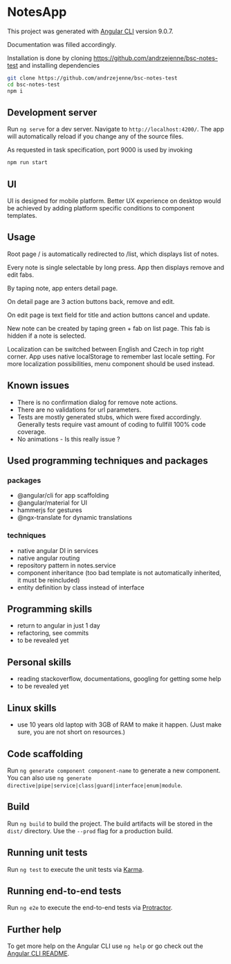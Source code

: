 # NotesApp

This project was generated with [Angular CLI](https://github.com/angular/angular-cli) version 9.0.7.

Documentation was filled accordingly.

Installation is done by cloning https://github.com/andrzejenne/bsc-notes-test and installing dependencies
```bash
git clone https://github.com/andrzejenne/bsc-notes-test
cd bsc-notes-test
npm i
```

## Development server

Run `ng serve` for a dev server. Navigate to `http://localhost:4200/`. The app will automatically reload if you change any of the source files.

As requested in task specification, port 9000 is used by invoking 
```bash
npm run start
```
## UI
UI is designed for mobile platform.
Better UX experience on desktop would be achieved by adding platform specific conditions to component templates.

## Usage
Root page / is automatically redirected to /list, which displays list of notes.

Every note is single selectable by long press. App then displays remove and edit fabs.

By taping note, app enters detail page.

On detail page are 3 action buttons back, remove and edit.

On edit page is text field for title and action buttons cancel and update.

New note can be created by taping green + fab on list page.
This fab is hidden if a note is selected.

Localization can be switched between English and Czech in top right corner. App uses native localStorage to remember last locale setting. For more localization possibilities, menu component should be used instead.

## Known issues

* There is no confirmation dialog for remove note actions.
* There are no validations for url parameters.
* Tests are mostly generated stubs, which were fixed accordingly. Generally tests require vast amount of coding to fullfill 100% code coverage.
* No animations - Is this really issue ?

## Used programming techniques and packages

### packages

* @angular/cli for app scaffolding
* @angular/material for UI
* hammerjs for gestures
* @ngx-translate for dynamic translations

### techniques

* native angular DI in services
* native angular routing
* repository pattern in notes.service
* component inheritance (too bad template is not automatically inherited, it must be reincluded)
* entity definition by class instead of interface

## Programming skills
* return to angular in just 1 day
* refactoring, see commits
* to be revealed yet

## Personal skills
* reading stackoverflow, documentations, googling for getting some help
* to be revealed yet

## Linux skills
* use 10 years old laptop with 3GB of RAM to make it happen. (Just make sure, you are not short on resources.)

## Code scaffolding

Run `ng generate component component-name` to generate a new component. You can also use `ng generate directive|pipe|service|class|guard|interface|enum|module`.

## Build

Run `ng build` to build the project. The build artifacts will be stored in the `dist/` directory. Use the `--prod` flag for a production build.

## Running unit tests

Run `ng test` to execute the unit tests via [Karma](https://karma-runner.github.io).

## Running end-to-end tests

Run `ng e2e` to execute the end-to-end tests via [Protractor](http://www.protractortest.org/).

## Further help

To get more help on the Angular CLI use `ng help` or go check out the [Angular CLI README](https://github.com/angular/angular-cli/blob/master/README.md).
